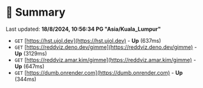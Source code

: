 # 📖 Summary
Last updated: **18/8/2024, 10:56:34 PG "Asia/Kuala_Lumpur"**

- `GET` [https://hst.ujol.dev](https://hst.ujol.dev) - **Up** (637ms)
- `GET` [https://reddviz.deno.dev/gimme](https://reddviz.deno.dev/gimme) - **Up** (3129ms)
- `GET` [https://reddviz.amar.kim/gimme](https://reddviz.amar.kim/gimme) - **Up** (647ms)
- `GET` [https://dumb.onrender.com](https://dumb.onrender.com) - **Up** (344ms)
